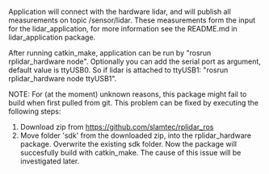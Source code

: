 Application will connect with the hardware lidar, and will publish all measurements on topic /sensor/lidar. These measurements form the input for the lidar_application, for more information see the README.md in lidar_application package.

After running catkin_make, application can be run by "rosrun rplidar_hardware node". Optionally you can add the serial port as argument, default value is ttyUSB0. So if lidar is attached to ttyUSB1: "rosrun rplidar_hardware node ttyUSB1".

NOTE: For (at the moment) unknown reasons, this package might fail to build when first pulled from git. This problem can be fixed by executing the following steps:
1. Download zip from https://github.com/slamtec/rplidar_ros
2. Move folder 'sdk' from the downloaded zip, into the rplidar_hardware package. Overwrite the existing sdk folder.
Now the package will succesfully build with catkin_make. The cause of this issue will be investigated later.